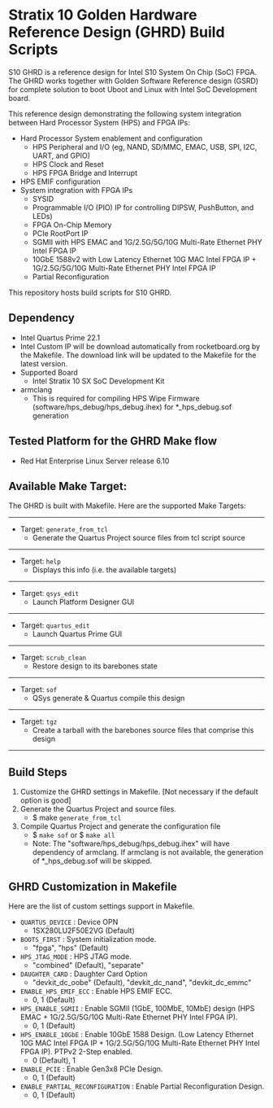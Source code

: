 # Stratix 10 Golden Hardware Reference Design (GHRD) Build Scripts

S10 GHRD is a reference design for Intel S10 System On Chip (SoC) FPGA. The GHRD works together with Golden Software Reference design (GSRD) for complete solution to boot Uboot and Linux with Intel SoC Development board. 

This reference design demonstrating the following system integration between Hard Processor System (HPS) and FPGA IPs:
- Hard Processor System enablement and configuration
  - HPS Peripheral and I/O (eg, NAND, SD/MMC, EMAC, USB, SPI, I2C, UART, and GPIO)
  - HPS Clock and Reset
  - HPS FPGA Bridge and Interrupt
- HPS EMIF configuration
- System integration with FPGA IPs
  - SYSID
  - Programmable I/O (PIO) IP for controlling DIPSW, PushButton, and LEDs)
  - FPGA On-Chip Memory
  - PCIe RootPort IP
  - SGMII with HPS EMAC and 1G/2.5G/5G/10G Multi-Rate Ethernet PHY Intel FPGA IP
  - 10GbE 1588v2 with Low Latency Ethernet 10G MAC Intel FPGA IP + 1G/2.5G/5G/10G Multi-Rate Ethernet PHY Intel FPGA IP
  - Partial Reconfiguration

This repository hosts build scripts for S10 GHRD.

## Dependency
* Intel Quartus Prime 22.1
* Intel Custom IP will be download automatically from rocketboard.org by the Makefile. The download link will be updated to the Makefile for the latest version.
* Supported Board
  - Intel Stratix 10 SX SoC Development Kit
* armclang
  - This is required for compiling HPS Wipe Firmware (software/hps_debug/hps_debug.ihex) for *_hps_debug.sof generation
	
## Tested Platform for the GHRD Make flow
* Red Hat Enterprise Linux Server release 6.10
    
## Available Make Target:
The GHRD is built with Makefile. Here are the supported Make Targets:
*********************
* Target: `generate_from_tcl`
  *   Generate the Quartus Project source files from tcl script source
*********************
* Target: `help`
  *   Displays this info (i.e. the available targets)
*********************
* Target: `qsys_edit`
  *   Launch Platform Designer GUI
*********************
* Target: `quartus_edit`
  *   Launch Quartus Prime GUI
*********************
* Target: `scrub_clean`
  *   Restore design to its barebones state
*********************
* Target: `sof`
  *   QSys generate & Quartus compile this design
*********************
* Target: `tgz`
  *   Create a tarball with the barebones source files that comprise this design
*********************

## Build Steps
1) Customize the GHRD settings in Makefile. [Not necessary if the default option is good]
2) Generate the Quartus Project and source files.
   - $ make `generate_from_tcl`
3) Compile Quartus Project and generate the configuration file
   - $ `make sof` or $ `make all`
   - Note: The "software/hps_debug/hps_debug.ihex" will have dependency of armclang. If armclang is not available, the generation of *_hps_debug.sof will be skipped.

## GHRD Customization in Makefile
Here are the list of custom settings support in Makefile. 
- `QUARTUS_DEVICE`                  : Device OPN
  - 1SX280LU2F50E2VG (Default)
- `BOOTS_FIRST`                     : System initialization mode.
  - "fpga", "hps" (Default)
- `HPS_JTAG_MODE`                   : HPS JTAG mode.
  - "combined" (Default), "separate"
- `DAUGHTER_CARD`                   : Daughter Card Option
  - "devkit_dc_oobe" (Default), "devkit_dc_nand", "devkit_dc_emmc"
- `ENABLE_HPS_EMIF_ECC`             : Enable HPS EMIF ECC.
  - 0, 1 (Default)
- `HPS_ENABLE_SGMII`                : Enable SGMII (1GbE, 100MbE, 10MbE) design (HPS EMAC + 1G/2.5G/5G/10G Multi-Rate Ethernet PHY Intel FPGA IP). 
  - 0, 1 (Default)
- `HPS_ENABLE_10GbE`                : Enable 10GbE 1588 Design. (Low Latency Ethernet 10G MAC Intel FPGA IP + 1G/2.5G/5G/10G Multi-Rate Ethernet PHY Intel FPGA IP). PTPv2 2-Step enabled.
  - 0 (Default), 1
- `ENABLE_PCIE`                     : Enable Gen3x8 PCIe Design.
  - 0, 1 (Default)
- `ENABLE_PARTIAL_RECONFIGURATION`  : Enable Partial Reconfiguration Design.
  - 0, 1 (Default)
